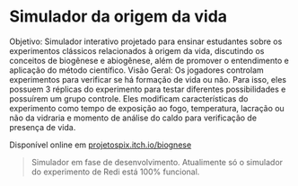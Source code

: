 # Simulador da origem da vida
Objetivo: Simulador interativo projetado para ensinar estudantes sobre os experimentos clássicos relacionados à origem da vida, discutindo os conceitos de biogênese e abiogênese, além de promover o entendimento e aplicação do método científico.
Visão Geral: Os jogadores controlam experimentos para verificar se há formação de vida ou não. Para isso, eles possuem 3 réplicas do experimento para testar diferentes possibilidades e possuírem um grupo controle. Eles modificam características do experimento como tempo de exposição ao fogo, temperatura, lacração ou não da vidraria e momento de análise do caldo para verificação de presença de vida.

Disponível online em [projetospix.itch.io/biognese](https://projetospix.itch.io/biognese)

> Simulador em fase de desenvolvimento. Atualimente só o simulador do experimento de Redi está 100% funcional.
